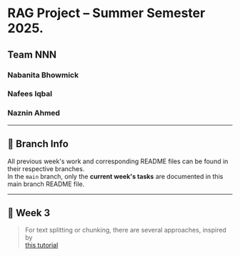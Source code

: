 # RAG Project – Summer Semester 2025. 
## Team NNN
### Nabanita Bhowmick
### Nafees Iqbal
### Naznin Ahmed

---

## 📂 Branch Info

All previous week's work and corresponding README files can be found in their respective branches.  
In the `main` branch, only the **current week's tasks** are documented in this main branch README file.

---

## 📅 Week 3

> For text splitting or chunking, there are several approaches, inspired by  
> [this tutorial](https://github.com/FullStackRetrieval-com/RetrievalTutorials/blob/main/tutorials/LevelsOfTextSplitting/5_Levels_Of_Text_Splitting.ipynb)
